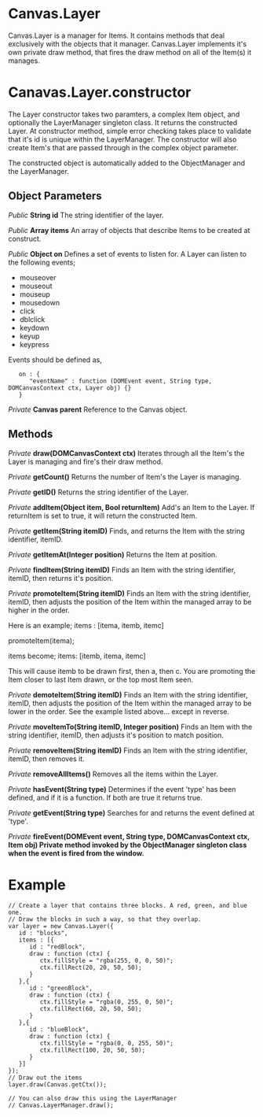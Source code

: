 # Canvas.Layer #

Canvas.Layer is a manager for Items. It contains methods that deal exclusively with the objects that it manager. Canvas.Layer implements it's own private draw method, that fires the draw method on all of the Item(s) it manages.

# Canavas.Layer.constructor #

The Layer constructor takes two paramters, a complex Item object, and optionally the LayerManager singleton class. It returns the constructed Layer. At constructor method, simple error checking takes place to validate that it's id is unique within the LayerManager. The constructor will also create Item's that are passed through in the complex object parameter.

The constructed object is automatically added to the ObjectManager and the LayerManager.

## Object Parameters ##

_Public_ **String id** The string identifier of the layer.

_Public_ **Array items** An array of objects that describe Items to be created at construct.

_Public_ **Object on** Defines a set of events to listen for. A Layer can listen to the following events;

  * mouseover
  * mouseout
  * mouseup
  * mousedown
  * click
  * dblclick
  * keydown
  * keyup
  * keypress

Events should be defined as,
```
   on : {
      "eventName" : function (DOMEvent event, String type, DOMCanvasContext ctx, Layer obj) {}
   }
```
_Private_ **Canvas parent** Reference to the Canvas object.

## Methods ##

_Private_ **draw(DOMCanvasContext ctx)** Iterates through all the Item's the Layer is managing and fire's their draw method.

_Private_ **getCount()** Returns the number of Item's the Layer is managing.

_Private_ **getID()** Returns the string identifier of the Layer.

_Private_ **addItem(Object item, Bool returnItem)** Add's an Item to the Layer. If returnItem is set to true, it will return the constructed Item.

_Private_ **getItem(String itemID)** Finds, and returns the Item with the string identifier, itemID.

_Private_ **getItemAt(Integer position)** Returns the Item at position.

_Private_ **findItem(String itemID)** Finds an Item with the string identifier, itemID, then returns it's position.

_Private_ **promoteItem(String itemID)** Finds an Item with the string identifier, itemID, then adjusts the position of the Item within the managed array to be higher in the order.

Here is an example;
items : [itema, itemb, itemc]

promoteItem(itema);

items become;
items: [itemb, itema, itemc]

This will cause itemb to be drawn first, then a, then c. You are promoting the Item closer to last Item drawn, or the top most Item seen.

_Private_ **demoteItem(String itemID)** Finds an Item with the string identifier, itemID, then adjusts the position of the Item within the managed array to be lower in the order. See the example listed above... except in reverse.

_Private_ **moveItemTo(String itemID, Integer position)** Finds an Item with the string identifier, itemID, then adjusts it's position to match position.

_Private_ **removeItem(String itemID)** Finds an Item with the string identifier, itemID, then removes it.

_Private_ **removeAllItems()** Removes all the items within the Layer.

_Private_ **hasEvent(String type)** Determines if the event 'type' has been defined, and if it is a function. If both are true it returns true.

_Private_ **getEvent(String type)** Searches for and returns the event defined at 'type'.

_Private_ **fireEvent(DOMEvent event, String type, DOMCanvasContext ctx, Item obj) Private method invoked by the ObjectManager singleton class when the event is fired from the window.**

# Example #

```
// Create a layer that contains three blocks. A red, green, and blue one.
// Draw the blocks in such a way, so that they overlap.
var layer = new Canvas.Layer({
   id : "blocks",
   items : [{
      id : "redBlock",
      draw : function (ctx) {
         ctx.fillStyle = "rgba(255, 0, 0, 50)";
         ctx.fillRect(20, 20, 50, 50);
      }
   },{
      id : "greenBlock",
      draw : function (ctx) {
         ctx.fillStyle = "rgba(0, 255, 0, 50)";
         ctx.fillRect(60, 20, 50, 50);
      }
   },{
      id : "blueBlock",
      draw : function (ctx) {
         ctx.fillStyle = "rgba(0, 0, 255, 50)";
         ctx.fillRect(100, 20, 50, 50);
      }
   }]
});
// Draw out the items
layer.draw(Canvas.getCtx());

// You can also draw this using the LayerManager
// Canvas.LayerManager.draw();
```